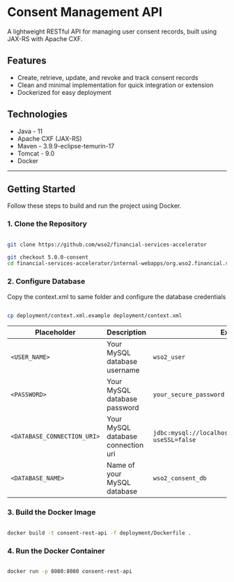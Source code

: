 # Consent Management API

A lightweight RESTful API for managing user consent records, built using JAX-RS with Apache CXF.

## Features

- Create, retrieve, update, and revoke and track consent records
- Clean and minimal implementation for quick integration or extension
- Dockerized for easy deployment

##  Technologies

- Java - 11
- Apache CXF (JAX-RS)
- Maven - 3.9.9-eclipse-temurin-17
- Tomcat - 9.0
- Docker

---

##  Getting Started

Follow these steps to build and run the project using Docker.

### 1. Clone the Repository

```bash

git clone https://github.com/wso2/financial-services-accelerator

git checkout 5.0.0-consent
cd financial-services-accelerator/internal-webapps/org.wso2.financial.services.accelerator.consent.mgt.api

```

### 2. Configure Database 

Copy the context.xml to same folder and configure the database credentials

```bash

cp deployment/context.xml.example deployment/context.xml
```

| Placeholder       | Description                        | Example                 |
|-------------------|------------------------------------|-------------------------|
| `<USER_NAME>`     | Your MySQL database username       | `wso2_user`             |
| `<PASSWORD>`      | Your MySQL database password       | `your_secure_password` |
| `<DATABASE_CONNECTION_URI>`   | Your MySQL database connection uri | `jdbc:mysql://localhost:3306/fs_consentdb_test?useSSL=false`   |
| `<DATABASE_NAME>` | Name of your MySQL database        | `wso2_consent_db`       |


### 3. Build the Docker Image

```bash

docker build -t consent-rest-api -f deployment/Dockerfile .

```

### 4. Run the Docker Container

```bash

docker run -p 8080:8080 consent-rest-api

```

